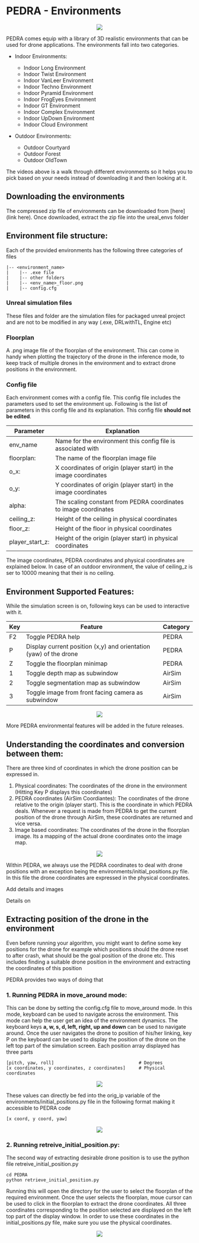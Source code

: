 # PEDRA - Environments

<p align="center">
<img src="/images/envs.png">
</p>


PEDRA comes equip with a library of 3D realistic environments that can be used for drone applications. The environments fall into two categories.

* Indoor Environments:
  * Indoor Long Environment
  * Indoor Twist Environment
  * Indoor VanLeer Environment
  * Indoor Techno Environment
  * Indoor Pyramid Environment
  * Indoor FrogEyes Environment
  * Indoor GT Environment
  * Indoor Complex Environment
  * Indoor UpDown Environment
  * Indoor Cloud Environment


* Outdoor Environments:
  * Outdoor Courtyard
  * Outdoor Forest
  * Outdoor OldTown


The videos above is a walk through different environments so it helps you to pick based on your needs instead of downloading it and then looking at it.

## Downloading the environments
The compressed zip file of environments can be downloaded from [here](link here). Once downloaded, extract the zip file into the ureal_envs folder


## Environment file structure:
Each of the provided environments has the following three categories of files

```
|-- <environment_name>
|    |-- .exe file
|    |-- other folders
|    |-- <env_name>_floor.png
|    |-- config.cfg
```

### Unreal simulation files
These files and folder are the simulation files for packaged unreal project and are not to be modified in any way (.exe, DRLwithTL, Engine etc)

### Floorplan
A .png image file of the floorplan of the environment. This can come in handy when plotting the trajectory of the drone in the inference mode, to keep track of multiple drones in the environment and to extract drone positions in the environment.  


### Config file
Each environment comes with a config file. This config file includes the parameters used to set the environment up. Following is the list of parameters in this config file and its explanation. This config file __should not be edited__.


| Parameter        	| Explanation                                                        |
|------------------	|--------------------------------------------------------------------|
| env_name         	| Name for the environment this config file is associated with       |
|floorplan:          | The name of the floorplan image file                              |
|o_x:                |X coordinates of origin (player start) in the image coordinates |
|o_y:                |Y coordinates of origin (player start) in the image coordinates |
|alpha:              |The scaling constant from PEDRA coordinates to image coordinates |
|ceiling_z:          |Height of the ceiling in physical coordinates |
|floor_z:            |Height of the floor in physical coordinates |
|player_start_z:     |Height of the origin (player start) in physical coordinates |


The image coordinates, PEDRA coordinates and physical coordinates are explained below. In case of an outdoor environment, the value of ceiling_z is ser to 10000 meaning that their is no ceiling.



## Environment Supported Features:
While the simulation screen is on, following keys can be used to interactive with it.

| Key        	      | Feature                                                           |Category      |
|------------------	|-------------------------------------------------------------------|--------------|
| F2         	      | Toggle PEDRA help                                                 |PEDRA         |
| P          	      | Display current position (x,y) and orientation (yaw) of the drone |PEDRA         |
| Z         	      | Toggle the floorplan minimap                                      |PEDRA         |
| 1         	      | Toggle depth map as subwindow                                     |AirSim        |
| 2         	      | Toggle segmentation map as subwindow                              |AirSim        |
| 3         	      | Toggle image from front facing camera as subwindow                |AirSim        |

<p align="center">
<img src="/images/pedra_help.gif">
</p>

More PEDRA environmental features will be added in the future releases.


## Understanding the coordinates and conversion between them:
There are three kind of coordinates in which the drone position can be expressed in.
1. Physical coordinates:      The coordinates of the drone in the environment (Hitting Key P displays this coordinates)
2. PEDRA coordinates (AirSim Coordiantes): The coordinates of the drone relative to the origin (player start). This is the coordinate in which PEDRA deals. Whenever a request is made from PEDRA to get the current position of the drone through AirSim, these coordinates are returned and vice versa.
3. Image based coordinates: The coordinates of the drone in the floorplan image. Its a mapping of the actual drone coordinates onto the image map.

<p align="center">
<img src="/images/coordinate_conversion.png">
</p>

Within PEDRA, we always use the PEDRA coordinates to deal with drone positions with an exception being the environments/initial_positions.py file. In this file the drone coordinates are expressed in the physical coordinates.

Add details and images

Details on



## Extracting position of the drone in the environment
Even before running your algorithm, you might want to define some key positions for the drone for example which positions should the drone reset to after crash, what should be the goal position of the drone etc. This includes finding a suitable drone position in the environment and extracting the coordinates of this position

PEDRA provides two ways of doing that
### 1. Running PEDRA in move_around mode:
This can be done by setting the config.cfg file to move_around mode. In this mode, keyboard can be used to navigate across the environment. This mode can help the user get an idea of the environment dynamics. The keyboard keys __a, w, s, d, left, right, up and down__ can be used to navigate around. Once the user navigates the drone to position of his/her linking, key P on the keyboard can be used to display the position of the drone on the left top part of the simulation screen. Each position array displayed has three parts
```
[pitch, yaw, roll]                                # Degrees
[x coordinates, y coordinates, z coordinates]     # Physical coordinates
```


<p align="center">
<img src="/images/print_position.PNG">
</p>



These values can directly be fed into the orig_ip variable of the environments/initial_positions.py file in the following format making it accessible to PEDRA code
```
[x coord, y coord, yaw]
```
<p align="center">
<img src="/images/initial_positions_py.PNG">
</p>



### 2. Running retreive_initial_position.py:
The second way of extracting desirable drone position is to use the python file retreive_initial_position.py
```
cd PEDRA
python retrieve_initial_position.py
```
Running this will open the directory for the user to select the floorplan of the required environment. Once the user selects the floorplan, moue cursor can be used to click in the floorplan to extract the drone coordinates. All three coordinates corresponding to the position selected are displayed on the left top part of the display window.
In order to use these coordinates in the initial_positions.py file, make sure you use the physical coordinates.

<p align="center">
<img src="/images/retrieve_initial_positions.gif">
</p>

